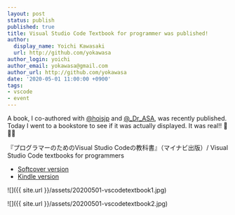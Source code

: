 ```yaml
---
layout: post
status: publish
published: true
title: Visual Studio Code Textbook for programmer was published!
author:
  display_name: Yoichi Kawasaki
  url: http://github.com/yokawasa
author_login: yoichi
author_email: yokawasa@gmail.com
author_url: http://github.com/yokawasa
date: '2020-05-01 11:00:00 +0900'
tags:
- vscode
- event
---
```


A book, I co-authored with [@hoisjp](https://twitter.com/hoisjp) and [@_Dr_ASA](https://twitter.com/_Dr_ASA), was recently published. Today I went to a bookstore to see if it was actually displayed. It was real!! 🎉🎉🎉

『プログラマーのためのVisual Studio Codeの教科書』（マイナビ出版）/ Visual Studio Code textbooks for programmers
- [Softcover version](https://www.amazon.co.jp/dp/4839970920/ref=cm_sw_em_r_mt_dp_U_cVz2Eb42TJYN2)
- [Kindle version](https://www.amazon.co.jp/dp/B087Q2P56J/ref=cm_sw_em_r_mt_dp_U_fQz2EbDP9ANRC)

![]({{ site.url }}/assets/20200501-vscodetextbook1.jpg)

![]({{ site.url }}/assets/20200501-vscodetextbook2.jpg)
